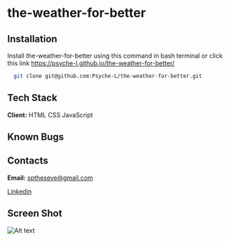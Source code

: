 # the-weather-for-better

## Installation


Install the-weather-for-better using this command in bash terminal or click this link https://psyche-l.github.io/the-weather-for-better/

```bash
  git clone git@github.com:Psyche-L/the-weather-for-better.git
```
 
## Tech Stack

**Client:** HTML CSS JavaScript 




## Known Bugs


## Contacts

**Email:** sptheseve@gmail.com

[Linkedin](https://www.linkedin.com/in/psyche-laveau-280b78229/)
## Screen Shot

![Alt text](/relative/path/to/img.jpg?raw=true "Optional Title")
